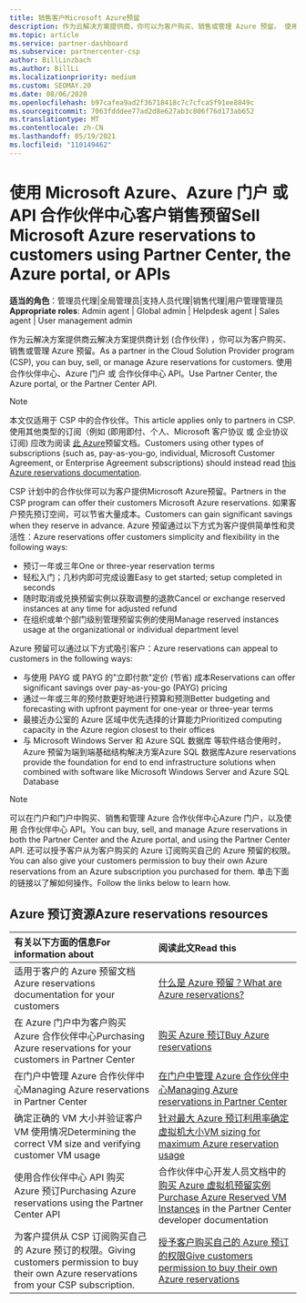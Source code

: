 ```yaml
---
title: 销售客户Microsoft Azure预留
description: 作为云解决方案提供商，你可以为客户购买、销售或管理 Azure 预留。 使用 合作伙伴中心、Azure 门户 或 合作伙伴中心 API。
ms.topic: article
ms.service: partner-dashboard
ms.subservice: partnercenter-csp
author: BillLinzbach
ms.author: BillLi
ms.localizationpriority: medium
ms.custom: SEOMAY.20
ms.date: 08/06/2020
ms.openlocfilehash: b97cafea9ad2f36718418c7c7cfca5f91ee8849c
ms.sourcegitcommit: 7063fdddee77ad2d8e627ab3c806f76d173ab652
ms.translationtype: MT
ms.contentlocale: zh-CN
ms.lasthandoff: 05/19/2021
ms.locfileid: "110149462"
---
```

# <a name="sell-microsoft-azure-reservations-to-customers-using-partner-center-the-azure-portal-or-apis"></a><span data-ttu-id="90ddf-104">使用 Microsoft Azure、Azure 门户 或 API 合作伙伴中心客户销售预留</span><span class="sxs-lookup"><span data-stu-id="90ddf-104">Sell Microsoft Azure reservations to customers using Partner Center, the Azure portal, or APIs</span></span>

<span data-ttu-id="90ddf-105">**适当的角色**：管理员代理|全局管理员|支持人员代理|销售代理|用户管理管理员</span><span class="sxs-lookup"><span data-stu-id="90ddf-105">**Appropriate roles**: Admin agent | Global admin | Helpdesk agent | Sales agent | User management admin</span></span>

<span data-ttu-id="90ddf-106">作为云解决方案提供商云解决方案提供商计划 (合作伙伴) ，你可以为客户购买、销售或管理 Azure 预留。</span><span class="sxs-lookup"><span data-stu-id="90ddf-106">As a partner in the Cloud Solution Provider program (CSP), you can buy, sell, or manage Azure reservations for customers.</span></span> <span data-ttu-id="90ddf-107">使用 合作伙伴中心、Azure 门户 或 合作伙伴中心 API。</span><span class="sxs-lookup"><span data-stu-id="90ddf-107">Use Partner Center, the Azure portal, or the Partner Center API.</span></span>

> [!NOTE]
> <span data-ttu-id="90ddf-108">本文仅适用于 CSP 中的合作伙伴。</span><span class="sxs-lookup"><span data-stu-id="90ddf-108">This article applies only to partners in CSP.</span></span> <span data-ttu-id="90ddf-109">使用其他类型的订阅（例如 (即用即付、个人、Microsoft 客户协议 或 企业协议 订阅) 应改为阅读 [此 Azure](/azure/cost-management-billing/reservations)预留文档。</span><span class="sxs-lookup"><span data-stu-id="90ddf-109">Customers using other types of subscriptions (such as, pay-as-you-go, individual, Microsoft Customer Agreement, or Enterprise Agreement subscriptions) should instead read [this Azure reservations documentation](/azure/cost-management-billing/reservations).</span></span>

<span data-ttu-id="90ddf-110">CSP 计划中的合作伙伴可以为客户提供Microsoft Azure预留。</span><span class="sxs-lookup"><span data-stu-id="90ddf-110">Partners in the CSP program can offer their customers Microsoft Azure reservations.</span></span> <span data-ttu-id="90ddf-111">如果客户预先预订空间，可以节省大量成本。</span><span class="sxs-lookup"><span data-stu-id="90ddf-111">Customers can gain significant savings when they reserve in advance.</span></span> <span data-ttu-id="90ddf-112">Azure 预留通过以下方式为客户提供简单性和灵活性：</span><span class="sxs-lookup"><span data-stu-id="90ddf-112">Azure reservations offer customers simplicity and flexibility in the following ways:</span></span>

- <span data-ttu-id="90ddf-113">预订一年或三年</span><span class="sxs-lookup"><span data-stu-id="90ddf-113">One or three-year reservation terms</span></span>
- <span data-ttu-id="90ddf-114">轻松入门；几秒内即可完成设置</span><span class="sxs-lookup"><span data-stu-id="90ddf-114">Easy to get started; setup completed in seconds</span></span>
- <span data-ttu-id="90ddf-115">随时取消或兑换预留实例以获取调整的退款</span><span class="sxs-lookup"><span data-stu-id="90ddf-115">Cancel or exchange reserved instances at any time for adjusted refund</span></span>
- <span data-ttu-id="90ddf-116">在组织或单个部门级别管理预留实例的使用</span><span class="sxs-lookup"><span data-stu-id="90ddf-116">Manage reserved instances usage at the organizational or individual department level</span></span>

<span data-ttu-id="90ddf-117">Azure 预留可以通过以下方式吸引客户：</span><span class="sxs-lookup"><span data-stu-id="90ddf-117">Azure reservations can appeal to customers in the following ways:</span></span>

- <span data-ttu-id="90ddf-118">与使用 PAYG 或 PAYG 的"立即付款"定价 (节省) 成本</span><span class="sxs-lookup"><span data-stu-id="90ddf-118">Reservations can offer significant savings over pay-as-you-go (PAYG) pricing</span></span>
- <span data-ttu-id="90ddf-119">通过一年或三年的预付款更好地进行预算和预测</span><span class="sxs-lookup"><span data-stu-id="90ddf-119">Better budgeting and forecasting with upfront payment for one-year or three-year terms</span></span>
- <span data-ttu-id="90ddf-120">最接近办公室的 Azure 区域中优先选择的计算能力</span><span class="sxs-lookup"><span data-stu-id="90ddf-120">Prioritized computing capacity in the Azure region closest to their offices</span></span>
- <span data-ttu-id="90ddf-121">与 Microsoft Windows Server 和 Azure SQL 数据库 等软件结合使用时，Azure 预留为端到端基础结构解决方案Azure SQL 数据库</span><span class="sxs-lookup"><span data-stu-id="90ddf-121">Azure reservations provide the foundation for end to end infrastructure solutions when combined with software like Microsoft Windows Server and Azure SQL Database</span></span>

>[!NOTE]
> <span data-ttu-id="90ddf-122">可以在门户和门户中购买、销售和管理 Azure 合作伙伴中心Azure 门户，以及使用 合作伙伴中心 API。</span><span class="sxs-lookup"><span data-stu-id="90ddf-122">You can buy, sell, and manage Azure reservations in both the Partner Center and the Azure portal, and using the Partner Center API.</span></span> <span data-ttu-id="90ddf-123">还可以授予客户从为客户购买的 Azure 订阅购买自己的 Azure 预留的权限。</span><span class="sxs-lookup"><span data-stu-id="90ddf-123">You can also give your customers permission to buy their own Azure reservations from an Azure subscription you purchased for them.</span></span> <span data-ttu-id="90ddf-124">单击下面的链接以了解如何操作。</span><span class="sxs-lookup"><span data-stu-id="90ddf-124">Follow the links below to learn how.</span></span>

## <a name="azure-reservations-resources"></a><span data-ttu-id="90ddf-125">Azure 预订资源</span><span class="sxs-lookup"><span data-stu-id="90ddf-125">Azure reservations resources</span></span>

|<span data-ttu-id="90ddf-126">**有关以下方面的信息**</span><span class="sxs-lookup"><span data-stu-id="90ddf-126">**For information about**</span></span>   |<span data-ttu-id="90ddf-127">**阅读此文**</span><span class="sxs-lookup"><span data-stu-id="90ddf-127">**Read this**</span></span>    |
|:-----------------------------|:-----------------|
| <span data-ttu-id="90ddf-128">适用于客户的 Azure 预留文档</span><span class="sxs-lookup"><span data-stu-id="90ddf-128">Azure reservations documentation for your customers</span></span> | [<span data-ttu-id="90ddf-129">什么是 Azure 预留？</span><span class="sxs-lookup"><span data-stu-id="90ddf-129">What are Azure reservations?</span></span>](/azure/billing/billing-save-compute-costs-reservations)
|<span data-ttu-id="90ddf-130">在 Azure 门户中为客户购买 Azure 合作伙伴中心</span><span class="sxs-lookup"><span data-stu-id="90ddf-130">Purchasing Azure reservations for your customers in Partner Center</span></span>   |[<span data-ttu-id="90ddf-131">购买 Azure 预订</span><span class="sxs-lookup"><span data-stu-id="90ddf-131">Buy Azure reservations</span></span>](azure-reservations-buying.md)
|<span data-ttu-id="90ddf-132">在门户中管理 Azure 合作伙伴中心</span><span class="sxs-lookup"><span data-stu-id="90ddf-132">Managing Azure reservations in Partner Center</span></span> | [<span data-ttu-id="90ddf-133">在门户中管理 Azure 合作伙伴中心</span><span class="sxs-lookup"><span data-stu-id="90ddf-133">Managing Azure reservations in Partner Center</span></span>](azure-reservations-manage.md)
|<span data-ttu-id="90ddf-134">确定正确的 VM 大小并验证客户 VM 使用情况</span><span class="sxs-lookup"><span data-stu-id="90ddf-134">Determining the correct VM size and verifying customer VM usage</span></span>   |[<span data-ttu-id="90ddf-135">针对最大 Azure 预订利用率确定虚拟机大小</span><span class="sxs-lookup"><span data-stu-id="90ddf-135">VM sizing for maximum Azure reservation usage</span></span>](azure-usage.md)   |
|<span data-ttu-id="90ddf-136">使用合作伙伴中心 API 购买 Azure 预订</span><span class="sxs-lookup"><span data-stu-id="90ddf-136">Purchasing Azure reservations using the Partner Center API</span></span> | <span data-ttu-id="90ddf-137">合作伙伴中心开发人员文档中的[购买 Azure 虚拟机预留实例](/partner-center/develop/purchase-azure-reservations)</span><span class="sxs-lookup"><span data-stu-id="90ddf-137">[Purchase Azure Reserved VM Instances](/partner-center/develop/purchase-azure-reservations) in the Partner Center developer documentation</span></span>   |
|<span data-ttu-id="90ddf-138">为客户提供从 CSP 订阅购买自己的 Azure 预订的权限。</span><span class="sxs-lookup"><span data-stu-id="90ddf-138">Giving customers permission to buy their own Azure reservations from your CSP subscription.</span></span> | [<span data-ttu-id="90ddf-139">授予客户购买自己的 Azure 预订的权限</span><span class="sxs-lookup"><span data-stu-id="90ddf-139">Give customers permission to buy their own Azure reservations</span></span>](give-customers-permission.md)   |
